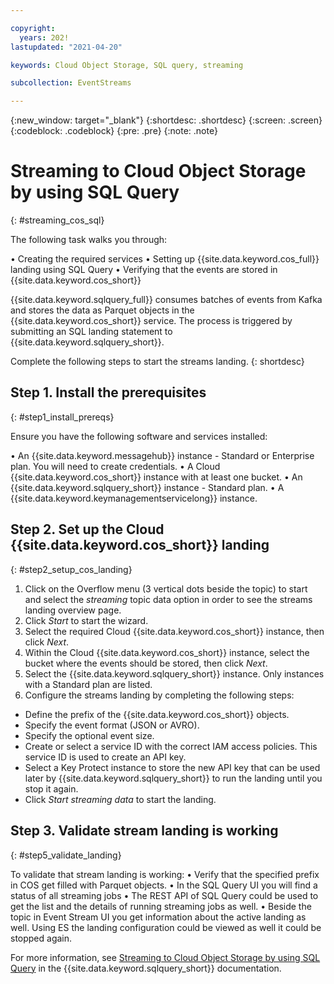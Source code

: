 ```yaml
---

copyright:
  years: 202!
lastupdated: "2021-04-20"

keywords: Cloud Object Storage, SQL query, streaming

subcollection: EventStreams

---
```


{:new_window: target="_blank"}
{:shortdesc: .shortdesc}
{:screen: .screen}
{:codeblock: .codeblock}
{:pre: .pre}
{:note: .note}


# Streaming to Cloud Object Storage by using SQL Query
{: #streaming_cos_sql}

The following task walks you through:

•	Creating the required services 
•	Setting up {{site.data.keyword.cos_full}} landing using SQL Query 
•	Verifying that the events are stored in {{site.data.keyword.cos_short}}

{{site.data.keyword.sqlquery_full}} consumes batches of events from Kafka and stores the data as Parquet objects in the 
{{site.data.keyword.cos_short}} service. The process is triggered by submitting an SQL landing statement to {{site.data.keyword.sqlquery_short}}.

Complete the following steps to start the streams landing. {: shortdesc}

## Step 1. Install the prerequisites
{: #step1_install_prereqs}

Ensure you have the following software and services installed:

•	An {{site.data.keyword.messagehub}} instance - Standard or Enterprise plan. You will need to create credentials.
•	A Cloud {{site.data.keyword.cos_short}} instance with at least one bucket.
•	An {{site.data.keyword.sqlquery_short}} instance - Standard plan.
•	A {{site.data.keyword.keymanagementservicelong}} instance.


## Step 2. Set up the Cloud {{site.data.keyword.cos_short}} landing
{: #step2_setup_cos_landing}

1. Click on the Overflow menu (3 vertical dots beside the topic) to start and select the *streaming* topic data option 
in order to see the streams landing overview page.
2. Click *Start* to start the wizard.
3. Select the required Cloud {{site.data.keyword.cos_short}} instance, then click *Next*. 
4. Within the Cloud {{site.data.keyword.cos_short}} instance, select the bucket where the events should be stored, then click *Next*.
5. Select the {{site.data.keyword.sqlquery_short}} instance. Only instances with a Standard plan are listed.
6. Configure the streams landing by completing the following steps:
 
  - Define the prefix of the {{site.data.keyword.cos_short}} objects.
  - Specify the event format (JSON or AVRO).
  - Specify the optional event size.
  - Create or select a service ID with the correct IAM access policies. This service ID is used to create an API key.
  - Select a Key Protect instance to store the new API key that can be used later by {{site.data.keyword.sqlquery_short}} 
  to run the landing until you stop it again.
  - Click *Start streaming data* to start the landing.


## Step 3. Validate stream landing is working
{: #step5_validate_landing}

To validate that stream landing is working:
•	Verify that the specified prefix in COS get filled with Parquet objects.
•	In the SQL Query UI you will find a status of all streaming jobs
•	The REST API of SQL Query could be used to get the list and the details of running streaming jobs as well. 
•	Beside the topic in Event Stream UI you get information about the active landing as well. Using ES the landing configuration could be viewed as well it could be stopped again.

For more information, see [Streaming to Cloud Object Storage by using SQL Query](/docs/sql-query?topic=sql-query-kafka-event-streams-landing) in the {{site.data.keyword.sqlquery_short}} documentation.
